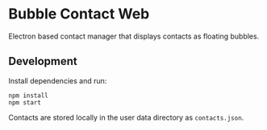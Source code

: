 # Bubble Contact Web

Electron based contact manager that displays contacts as floating bubbles.

## Development

Install dependencies and run:

```
npm install
npm start
```

Contacts are stored locally in the user data directory as `contacts.json`.
